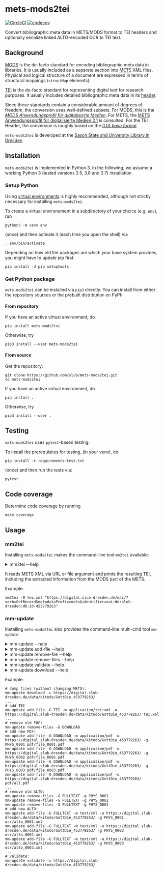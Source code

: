# mets-mods2tei

[![CircleCI](https://circleci.com/gh/slub/mets-mods2tei.svg?style=svg)](https://circleci.com/gh/slub/mets-mods2tei) [![codecov](https://codecov.io/gh/slub/mets-mods2tei/branch/master/graph/badge.svg)](https://codecov.io/gh/slub/mets-mods2tei)

Convert bibliographic meta data in METS/MODS format to TEI headers and optionally serialize linked ALTO-encoded OCR to TEI text.

## Background

[MODS](http://www.loc.gov/standards/mods/) is the de-facto standard for encoding bibliographic
meta data in libraries. It is usually included as a separate section into
[METS](http://www.loc.gov/standards/mets/) XML files. Physical and logical structure of a document
are expressed in terms of structural mappings (`structMap` elements).

[TEI](https://tei-c.org/) is the de-facto standard for representing digital text for research
purposes. It usually includes detailed bibliographic meta data in its
[header](https://tei-c.org/release/doc/tei-p5-doc/de/html/ref-teiHeader.html).

Since these standards contain a considerable amount of degrees of freedom, the conversion uses
well-defined subsets. For MODS, this is the
[*MODS Anwendungsprofil für digitalisierte Medien*](https://dfg-viewer.de/fileadmin/groups/dfgviewer/MODS-Anwendungsprofil_2.3.1.pdf).
For METS, the [METS Anwendungsprofil für digitalisierte Medien 2.1](https://www.zvdd.de/fileadmin/AGSDD-Redaktion/METS_Anwendungsprofil_2.1.pdf) is consulted.
For the TEI Header, the conversion is roughly based on the [*DTA base format*](https://github.com/deutschestextarchiv/dtabf).

`mets-mods2tei` is developed at the [Saxon State and University Library in Dresden](https://www.slub-dresden.de).

## Installation

`mets-mods2tei` is implemented in Python 3. In the following, we assume a working Python 3
(tested versions 3.5, 3.6 and 3.7) installation.

### Setup Python

Using [virtual environments](https://packaging.python.org/tutorials/installing-packages/#creating-virtual-environments) is highly recommended,
although not strictly necessary for installing `mets-mods2tei`.

To create a virtual environement in a subdirectory of your choice (e.g. `env`), run

    python3 -m venv env

(once) and then activate it (each time you open the shell) via

    . env/bin/activate

Depending on how old the packages are which your base system provides,
you might have to update pip first:

    pip install -U pip setuptools

### Get Python package

`mets-mods2tei` can be installed via `pip3` directly.
You can install from either the repository sources or the
prebuilt distribution on PyPI:

#### From repository

If you have an active virtual environment, do

    pip install mets-mods2tei

Otherwise, try

    pip3 install --user mets-mods2tei

#### From source

Get the repository:

    git clone https://github.com/slub/mets-mods2tei.git
    cd mets-mods2tei

If you have an active virtual environment, do

    pip install .

Otherwise, try

    pip3 install --user .

## Testing

`mets-mods2tei` uses `pytest`-based testing.

To install the prerequisites for testing, (in your venv), do

    pip install -r requirements-test.txt

(once) and then run the tests via:

    pytest

## Code coverage

Determine code coverage by running

    make coverage

## Usage

### mm2tei

Installing `mets-mods2tei` makes the command-line tool `mm2tei` available:

<details><summary>mm2tei --help</summary>
<p>

```
Usage: mm2tei [OPTIONS] METS

  METS: File containing or URL pointing to the METS/MODS XML to be converted

  Parse given METS and its meta-data, and convert it to TEI.

  If `--ocr` is given, then also read the ALTO full-text files from the
  fileGrp in `--text-group`, and convert page contents accordingly (in
  physical order). Decorate page boundaries with image and page numbers, and
  reference the corresponding base image files from `--img-group`.

  Output XML to `--output (use '-' for stdout), log to stderr.`

Options:
  -O, --output FILENAME           File path to write TEI output to
  -o, --ocr                       Serialize OCR into resulting TEI
  -T, --text-group TEXT           File group which contains the full text
  -I, --img-group TEXT            File group which contains the images
  -l, --log-level [DEBUG|INFO|WARN|ERROR|OFF]
  -h, --help                      Show this message and exit.
```

</p></details>

It reads METS XML via URL or file argument and prints the resulting TEI,
including the extracted information from the MODS part of the METS.


Example:

    mm2tei -O tei.xml "https://digital.slub-dresden.de/oai/?verb=GetRecord&metadataPrefix=mets&identifier=oai:de:slub-dresden:db:id-453779263"


### mm-update

Installing `mets-mods2tei` also provides the command-line multi-cmd tool `mm-update`:

<details><summary>mm-update --help</summary>
<p>

```
Usage: mm-update [OPTIONS] COMMAND [ARGS]...

  Entry-point of multi-purpose CLI for DFG Viewer compliant METS updates

Options:
  --version                       Show the version and exit.
  -l, --log-level [OFF|ERROR|WARN|INFO|DEBUG|TRACE]
                                  Log level
  -d, --directory WORKSPACE_DIR   Changes the workspace folder location
                                  [default: METS_URL directory or .]"
  -m, --mets METS_URL             The path/URL of the METS file [default:
                                  WORKSPACE_DIR/mets.xml]
  --backup                        Backup METS whenever it is saved.
  --help                          Show this message and exit.

Commands:
  add-file      add a file reference, optionally as URL
  download      download files into subdirectories, as path or URL,...
  remove-file   remove all file references for a specific location,...
  remove-files  remove all file references for a specific fileGrp / MIME...
  validate      custom OcrdWorkspaceValidator
```

</p></details>

<details><summary>mm-update add-file --help</summary>
<p>

```
Usage: mm-update add-file [OPTIONS] PATH

  add a file reference, optionally as URL

Options:
  -G, --file-grp FILE_GRP  fileGrp to add to  [required]
  -m, --mimetype TYPE      Media type of the file. Guessed from extension if
                           not provided
  -g, --page-id PAGE_ID    ID of the physical page (or empty if document-
                           global)
  -u, --url-prefix TEXT    URL prefix to add to path before storing references
                           (or else keep local file refs)
  --help                   Show this message and exit.


```

</p></details>

<details><summary>mm-update remove-file --help</summary>
<p>

```
Usage: mm-update remove-file [OPTIONS] PATH

  remove all file references for a specific location, optionally as URL

Options:
  -u, --url-prefix TEXT  URL prefix to add to path before removing references
                         (or else search verbatim file refs)
  --help                 Show this message and exit.
```

</p></details>

<details><summary>mm-update remove-files --help</summary>
<p>

```
Usage: mm-update remove-files [OPTIONS]

  remove all file references for a specific fileGrp / MIME type / page ID
  combination

Options:
  -G, --file-grp FILE_GRP  fileGrp to add to  [required]
  -m, --mimetype TYPE      Media type of the file. Guessed from extension if
                           not provided
  -g, --page-id PAGE_ID    ID of the physical page (or empty if document-
                           global)
  --help                   Show this message and exit.
```

</p></details>

<details><summary>mm-update validate --help</summary>
<p>

```
Usage: mm-update validate [OPTIONS]

  custom OcrdWorkspaceValidator

Options:
  -u, --url-prefix TEXT  validate each file has this URL prefix
  --help                 Show this message and exit.
```

</p></details>

<details><summary>mm-update download --help</summary>
<p>

```
Usage: mm-update download [OPTIONS]

  download files into subdirectories, as path or URL, keeping refs

Options:
  -G, --file-grp FILE_GRP  limit file downloads to this fileGrp
  -u, --url-prefix TEXT    URL prefix to remove from path before storing
                           downloaded files (to avoid creating host
                           directories)
  --help                   Show this message and exit.
```

</p></details>

Example:

    # dump files (without changing METS):
    mm-update download -u https://digital.slub-dresden.de/data/kitodo/GottDie_453779263/
    ...
    # add TEI
    mm-update add-file -G TEI -m application/tei+xml -u https://digital.slub-dresden.de/data/kitodo/GottDie_453779263/ tei.xml
    ...
    # remove old PDF:
    mm-update remove-files -G DOWNLOAD
    # add new PDF:
    mm-update add-file -G DOWNLOAD -m application/pdf -u https://digital.slub-dresden.de/data/kitodo/GottDie_453779263/ -g PHYS_0001 pdf/file_0001.pdf
    mm-update add-file -G DOWNLOAD -m application/pdf -u https://digital.slub-dresden.de/data/kitodo/GottDie_453779263/ -g PHYS_0002 pdf/file_0002.pdf
    mm-update add-file -G DOWNLOAD -m application/pdf -u https://digital.slub-dresden.de/data/kitodo/GottDie_453779263/ -g PHYS_0003 pdf/file_0003.pdf
    mm-update add-file -G DOWNLOAD -m application/pdf -u https://digital.slub-dresden.de/data/kitodo/GottDie_453779263/ pdf/all.pdf
    ...
    # remove old ALTO:
    mm-update remove-files -G FULLTEXT -g PHYS_0001
    mm-update remove-files -G FULLTEXT -g PHYS_0002
    mm-update remove-files -G FULLTEXT -g PHYS_0003
    # add new ALTO:
    mm-update add-file -G FULLTEXT -m text/xml -u https://digital.slub-dresden.de/data/kitodo/GottDie_453779263/ -g PHYS_0001 ocr/alto_0001.xml
    mm-update add-file -G FULLTEXT -m text/xml -u https://digital.slub-dresden.de/data/kitodo/GottDie_453779263/ -g PHYS_0002 ocr/alto_0002.xml
    mm-update add-file -G FULLTEXT -m text/xml -u https://digital.slub-dresden.de/data/kitodo/GottDie_453779263/ -g PHYS_0003 ocr/alto_0003.xml
    ...
    # validate:
    mm-update validate -u https://digital.slub-dresden.de/data/kitodo/GottDie_453779263/